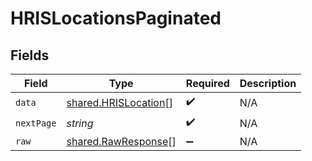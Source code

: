 # HRISLocationsPaginated


## Fields

| Field                                                               | Type                                                                | Required                                                            | Description                                                         |
| ------------------------------------------------------------------- | ------------------------------------------------------------------- | ------------------------------------------------------------------- | ------------------------------------------------------------------- |
| `data`                                                              | [shared.HRISLocation](../../../sdk/models/shared/hrislocation.md)[] | :heavy_check_mark:                                                  | N/A                                                                 |
| `nextPage`                                                          | *string*                                                            | :heavy_check_mark:                                                  | N/A                                                                 |
| `raw`                                                               | [shared.RawResponse](../../../sdk/models/shared/rawresponse.md)[]   | :heavy_minus_sign:                                                  | N/A                                                                 |
